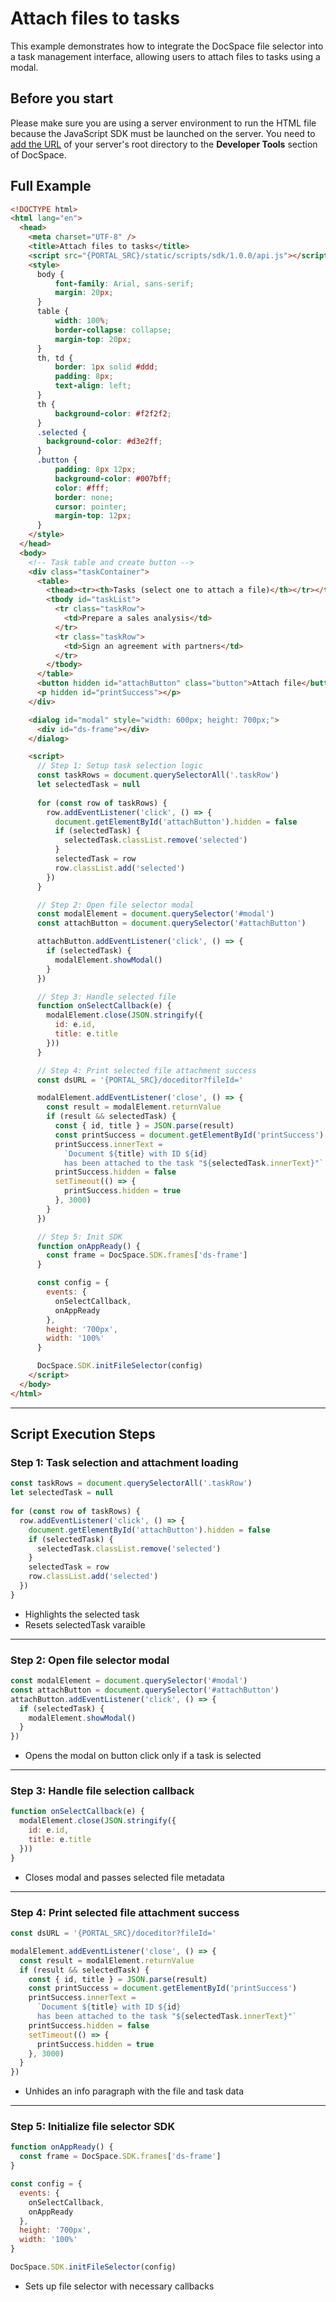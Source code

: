 # Attach files to tasks
This example demonstrates how to integrate the DocSpace file selector into a task management interface, allowing users to attach files to tasks using a modal.

## Before you start
Please make sure you are using a server environment to run the HTML file because the JavaScript SDK must be launched on the server. You need to [add the URL](../../../get-started/basic-concepts.md#step-1-specifying-the-docspace-url) of your server's root directory to the **Developer Tools** section of DocSpace.

## Full Example

```html
<!DOCTYPE html>
<html lang="en">
  <head>
    <meta charset="UTF-8" />
    <title>Attach files to tasks</title>
    <script src="{PORTAL_SRC}/static/scripts/sdk/1.0.0/api.js"></script>
    <style>
      body {
          font-family: Arial, sans-serif;
          margin: 20px;
      }
      table {
          width: 100%;
          border-collapse: collapse;
          margin-top: 20px;
      }
      th, td {
          border: 1px solid #ddd;
          padding: 8px;
          text-align: left;
      }
      th {
          background-color: #f2f2f2;
      }
      .selected {
        background-color: #d3e2ff;
      }
      .button {
          padding: 8px 12px;
          background-color: #007bff;
          color: #fff;
          border: none;
          cursor: pointer;
          margin-top: 12px;
      }
    </style>
  </head>
  <body>
    <!-- Task table and create button -->
    <div class="taskContainer">
      <table>
        <thead><tr><th>Tasks (select one to attach a file)</th></tr></thead>
        <tbody id="taskList">
          <tr class="taskRow">
            <td>Prepare a sales analysis</td>
          </tr>
          <tr class="taskRow">
            <td>Sign an agreement with partners</td>
          </tr>
        </tbody>
      </table>
      <button hidden id="attachButton" class="button">Attach file</button>
      <p hidden id="printSuccess"></p>
    </div>

    <dialog id="modal" style="width: 600px; height: 700px;">
      <div id="ds-frame"></div>
    </dialog>

    <script>
      // Step 1: Setup task selection logic
      const taskRows = document.querySelectorAll('.taskRow')
      let selectedTask = null
        
      for (const row of taskRows) {
        row.addEventListener('click', () => {
          document.getElementById('attachButton').hidden = false
          if (selectedTask) {
            selectedTask.classList.remove('selected')
          }
          selectedTask = row
          row.classList.add('selected')
        })
      }

      // Step 2: Open file selector modal
      const modalElement = document.querySelector('#modal')
      const attachButton = document.querySelector('#attachButton')

      attachButton.addEventListener('click', () => {
        if (selectedTask) {
          modalElement.showModal()
        }
      })

      // Step 3: Handle selected file
      function onSelectCallback(e) {
        modalElement.close(JSON.stringify({
          id: e.id,
          title: e.title
        }))
      }

      // Step 4: Print selected file attachment success
      const dsURL = '{PORTAL_SRC}/doceditor?fileId='

      modalElement.addEventListener('close', () => {
        const result = modalElement.returnValue
        if (result && selectedTask) {
          const { id, title } = JSON.parse(result)
          const printSuccess = document.getElementById('printSuccess')
          printSuccess.innerText = 
            `Document ${title} with ID ${id} 
            has been attached to the task "${selectedTask.innerText}"`
          printSuccess.hidden = false
          setTimeout(() => {
            printSuccess.hidden = true
          }, 3000)
        }
      })

      // Step 5: Init SDK
      function onAppReady() {
        const frame = DocSpace.SDK.frames['ds-frame']
      }

      const config = {
        events: {
          onSelectCallback,
          onAppReady
        },
        height: '700px',
        width: '100%'
      }

      DocSpace.SDK.initFileSelector(config)
    </script>
  </body>
</html>
```

---

## Script Execution Steps

### Step 1: Task selection and attachment loading

```js
const taskRows = document.querySelectorAll('.taskRow')
let selectedTask = null
        
for (const row of taskRows) {
  row.addEventListener('click', () => {
    document.getElementById('attachButton').hidden = false
    if (selectedTask) {
      selectedTask.classList.remove('selected')
    }
    selectedTask = row
    row.classList.add('selected')
  })
}
```

- Highlights the selected task
- Resets selectedTask varaible 

---

### Step 2: Open file selector modal

```js
const modalElement = document.querySelector('#modal')
const attachButton = document.querySelector('#attachButton')
attachButton.addEventListener('click', () => {
  if (selectedTask) {
    modalElement.showModal()
  }
})
```

- Opens the modal on button click only if a task is selected

---

### Step 3: Handle file selection callback

```js
function onSelectCallback(e) {
  modalElement.close(JSON.stringify({
    id: e.id,
    title: e.title
  }))
}
```

- Closes modal and passes selected file metadata

---

### Step 4: Print selected file attachment success

```js
const dsURL = '{PORTAL_SRC}/doceditor?fileId='

modalElement.addEventListener('close', () => {
  const result = modalElement.returnValue
  if (result && selectedTask) {
    const { id, title } = JSON.parse(result)
    const printSuccess = document.getElementById('printSuccess')
    printSuccess.innerText = 
      `Document ${title} with ID ${id} 
      has been attached to the task "${selectedTask.innerText}"`
    printSuccess.hidden = false
    setTimeout(() => {
      printSuccess.hidden = true
    }, 3000)
  }
})
```

- Unhides an info paragraph with the file and task data

---

### Step 5: Initialize file selector SDK

```js
function onAppReady() {
  const frame = DocSpace.SDK.frames['ds-frame']
}

const config = {
  events: {
    onSelectCallback,
    onAppReady
  },
  height: '700px',
  width: '100%'
}

DocSpace.SDK.initFileSelector(config)
```

- Sets up file selector with necessary callbacks

